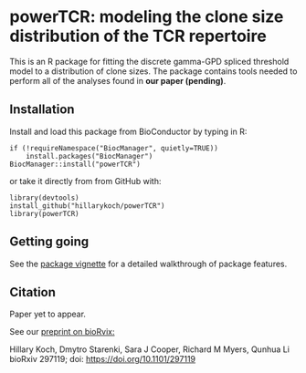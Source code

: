 # powerTCR: modeling the clone size distribution of the TCR repertoire

This is an R package for fitting the discrete gamma-GPD spliced threshold model to a distribution of clone sizes. The package contains tools needed to perform all of the analyses found in __our paper (pending)__. 

## Installation

Install and load this package from BioConductor by typing in R:

```{r}
if (!requireNamespace("BiocManager", quietly=TRUE))
    install.packages("BiocManager")
BiocManager::install("powerTCR")
```

or take it directly from from GitHub with:

```{r}
library(devtools)
install_github("hillarykoch/powerTCR")
library(powerTCR)
```

## Getting going

See the [package vignette](/vignettes/powerTCR.Rmd) for a detailed walkthrough of package features.

## Citation

Paper yet to appear.

See our [preprint on bioRvix:](https://www.biorxiv.org/content/early/2018/04/07/297119)

Hillary Koch, Dmytro Starenki, Sara J Cooper, Richard M Myers, Qunhua Li
bioRxiv 297119; doi: https://doi.org/10.1101/297119


